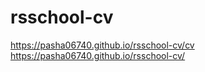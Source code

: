 # rsschool-cv
https://pasha06740.github.io/rsschool-cv/cv
https://pasha06740.github.io/rsschool-cv/
